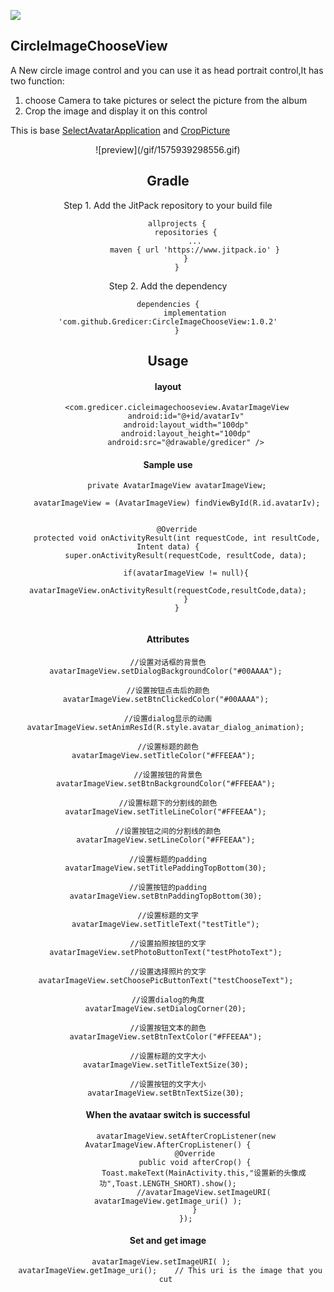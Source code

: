 [![](https://www.jitpack.io/v/Gredicer/CircleImageChooseView.svg)](https://www.jitpack.io/#Gredicer/CircleImageChooseView)
## CircleImageChooseView
A New circle image control and you can use it as head portrait control,It has two function:  
1. choose Camera to take pictures or select the picture from the album
2. Crop the image and display it on this control

This is base [SelectAvatarApplication](https://github.com/zhudfly/SelectAvatarApplication) and [CropPicture](https://github.com/Goodbao/CropPicture)

<div align=center>![preview](/gif/1575939298556.gif)  


## Gradle 
Step 1. Add the JitPack repository to your build file 
```
	allprojects {
		repositories {
			...
			maven { url 'https://www.jitpack.io' }
		}
	}
```
Step 2. Add the dependency
```
dependencies {
	        implementation 'com.github.Gredicer:CircleImageChooseView:1.0.2'
	}
```

## Usage

#### layout  
```
    <com.gredicer.cicleimagechooseview.AvatarImageView
        android:id="@+id/avatarIv"
        android:layout_width="100dp"
        android:layout_height="100dp"
        android:src="@drawable/gredicer" />
```
#### Sample use 
```
    private AvatarImageView avatarImageView;

    avatarImageView = (AvatarImageView) findViewById(R.id.avatarIv);


    @Override
    protected void onActivityResult(int requestCode, int resultCode, Intent data) {
        super.onActivityResult(requestCode, resultCode, data);

        if(avatarImageView != null){
            avatarImageView.onActivityResult(requestCode,resultCode,data);
        }
    }
	

```
#### Attributes
```
//设置对话框的背景色
avatarImageView.setDialogBackgroundColor("#00AAAA"); 

//设置按钮点击后的颜色
avatarImageView.setBtnClickedColor("#00AAAA"); 

//设置dialog显示的动画
avatarImageView.setAnimResId(R.style.avatar_dialog_animation); 

//设置标题的颜色
avatarImageView.setTitleColor("#FFEEAA");  

//设置按钮的背景色
avatarImageView.setBtnBackgroundColor("#FFEEAA"); 

//设置标题下的分割线的颜色
avatarImageView.setTitleLineColor("#FFEEAA"); 

//设置按钮之间的分割线的颜色
avatarImageView.setLineColor("#FFEEAA"); 

//设置标题的padding
avatarImageView.setTitlePaddingTopBottom(30); 

//设置按钮的padding
avatarImageView.setBtnPaddingTopBottom(30); 

//设置标题的文字
avatarImageView.setTitleText("testTitle"); 

//设置拍照按钮的文字
avatarImageView.setPhotoButtonText("testPhotoText"); 

//设置选择照片的文字
avatarImageView.setChoosePicButtonText("testChooseText"); 

//设置dialog的角度
avatarImageView.setDialogCorner(20); 

//设置按钮文本的颜色
avatarImageView.setBtnTextColor("#FFEEAA"); 

//设置标题的文字大小
avatarImageView.setTitleTextSize(30); 

//设置按钮的文字大小
avatarImageView.setBtnTextSize(30); 
```

#### When the avataar switch is successful
```
        avatarImageView.setAfterCropListener(new AvatarImageView.AfterCropListener() {
            @Override
            public void afterCrop() {
                Toast.makeText(MainActivity.this,"设置新的头像成功",Toast.LENGTH_SHORT).show();
                //avatarImageView.setImageURI( avatarImageView.getImage_uri() );
            }
        });
```

#### Set and get image
```
 avatarImageView.setImageURI( );	
 avatarImageView.getImage_uri();	// This uri is the image that you cut 
```
